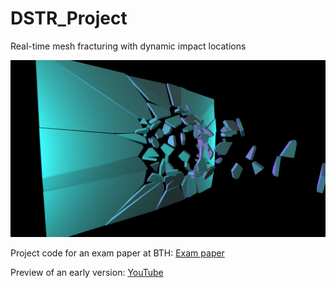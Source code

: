 # DSTR_Project
Real-time mesh fracturing with dynamic impact locations

![Preview](/images/t_breach_200p.png)


Project code for an exam paper at BTH:
[Exam paper](http://urn.kb.se/resolve?urn=urn:nbn:se:bth-20161)

Preview of an early version: 
[YouTube](https://www.youtube.com/watch?v=BI4-15FmDBQ)



